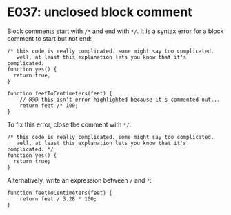 # E037: unclosed block comment

Block comments start with `/*` and end with `*/`. It is a syntax error for a
block comment to start but not end:

    /* this code is really complicated. some might say too complicated.
       well, at least this explanation lets you know that it's complicated.
    function yes() {
      return true;
    }

    function feetToCentimeters(feet) {
        // @@@ this isn't error-highlighted because it's commented out...
        return feet /* 100;
    }

To fix this error, close the comment with `*/`.

    /* this code is really complicated. some might say too complicated.
       well, at least this explanation lets you know that it's complicated. */
    function yes() {
      return true;
    }

Alternatively, write an expression between `/` and `*`:

    function feetToCentimeters(feet) {
        return feet / 3.28 * 100;
    }
